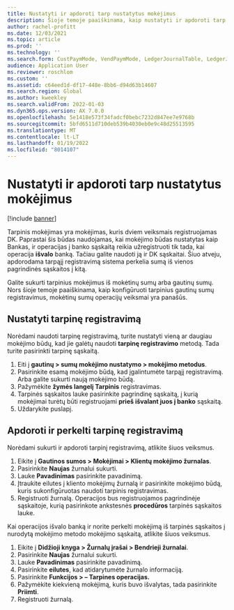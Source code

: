 ```yaml
---
title: Nustatyti ir apdoroti tarp nustatytus mokėjimus
description: Šioje temoje paaiškinama, kaip nustatyti ir apdoroti tarp nustatytus kliento mokėjimus. Tarpinis mokėjimas yra mokėjimas, kuris dviem veiksmais registruojamas DK.
author: rachel-profitt
ms.date: 12/03/2021
ms.topic: article
ms.prod: ''
ms.technology: ''
ms.search.form: CustPaymMode, VendPaymMode, LedgerJournalTable, LedgerJournalTransCustPaym, LedgerJournalTransVendPaym, LedgerJournalTransDaily
audience: Application User
ms.reviewer: roschlom
ms.custom: ''
ms.assetid: c64eed1d-df17-448e-8bb6-d94d63b14607
ms.search.region: Global
ms.author: kweekley
ms.search.validFrom: 2022-01-03
ms.dyn365.ops.version: AX 7.0.0
ms.openlocfilehash: 5e1418e573f34fadcf0bebc7232d847ee7e9768b
ms.sourcegitcommit: 5bfd6511d710deb539b4030eb0e9c48d25513595
ms.translationtype: MT
ms.contentlocale: lt-LT
ms.lasthandoff: 01/19/2022
ms.locfileid: "8014107"
---
```

# <a name="set-up-and-process-bridged-payments"></a>Nustatyti ir apdoroti tarp nustatytus mokėjimus

[!include [banner](../includes/banner.md)]

Tarpinis mokėjimas yra mokėjimas, kuris dviem veiksmais registruojamas DK. Paprastai šis būdas naudojamas, kai mokėjimo būdas nustatytas kaip Bankas, ir operacijas į banko sąskaitą reikia užregistruoti tik tada, kai operacija **išvalo** banką. Tačiau galite naudoti ją ir DK sąskaitai. Šiuo atveju, apdorodama tarpąjį registravimą sistema perkelia sumą iš vienos pagrindinės sąskaitos į kitą.

Galite sukurti tarpinius mokėjimus iš mokėtinų sumų arba gautinų sumų. Nors šioje temoje paaiškinama, kaip konfigūruoti tarpinius gautinų sumų registravimus, mokėtinų sumų operacijų veiksmai yra panašūs.

## <a name="set-up-bridging-posting"></a>Nustatyti tarpinę registravimą

Norėdami naudoti tarpinę registravimą, turite nustatyti vieną ar daugiau mokėjimo būdų, kad jie galėtų naudoti **tarpinę registravimo** metodą. Tada turite pasirinkti tarpinę sąskaitą.

1. Eiti į **gautinų &gt; sumų mokėjimo nustatymo &gt; mokėjimo metodus**.
2. Pasirinkite esamą mokėjimo būdą, kad įgalintumėte tarpąjį registravimą. Arba galite sukurti naują mokėjimo būdą.
3. Pažymėkite **žymės langelį Tarpinis** registravimas.
4. Tarpinės sąskaitos lauke pasirinkite pagrindinę sąskaitą, į kurią mokėjimai turėtų būti registruojami **prieš išvalant juos į banko** sąskaitą.
5. Uždarykite puslapį.

## <a name="process-and-transfer-bridging-posting"></a>Apdoroti ir perkelti tarpinę registravimą

Norėdami sukurti ir apdoroti tarpinį registravimą, atlikite šiuos veiksmus.

1. Eikite į **Gautinos sumos &gt; Mokėjimai &gt; Klientų mokėjimo žurnalas**.
2. Pasirinkite **Naujas** žurnalui sukurti.
3. Lauke **Pavadinimas** pasirinkite pavadinimą.
4. Įtraukite eilutes į kliento mokėjimų žurnalą ir pasirinkite mokėjimo būdą, kuris sukonfigūruotas naudoti tarpinis registravimas.
5. Registruoti žurnalą. Operacijos bus registruojamos pagrindinėje sąskaitoje, kurią pasirinkote ankstesnės **procedūros** tarpinės sąskaitos lauke.

Kai operacijos išvalo banką ir norite perkelti mokėjimą iš tarpinės sąskaitos į nurodytą mokėjimo metodo mokėjimo sąskaitą, atlikite šiuos veiksmus.

1. Eikite į **Didžioji knyga &gt; Žurnalų įrašai &gt; Bendrieji žurnalai**.
2. Pasirinkite **Naujas** žurnalui sukurti.
3. Lauke **Pavadinimas** pasirinkite pavadinimą.
4. Pasirinkite **eilutes**, kad atidarytumėte žurnalo informaciją.
5. Pasirinkite **Funkcijos &gt; – Tarpines operacijas.**
6. Pažymėkite kiekvieną mokėjimą, kuris buvo išvalytas, tada pasirinkite **Priimti**.
7. Registruoti žurnalą.
